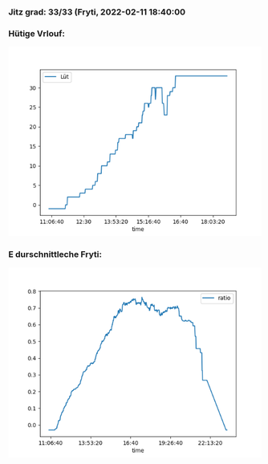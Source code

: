 ### Jitz grad: 33/33 (Fryti, 2022-02-11 18:40:00

### Hütige Vrlouf:
![Graph](Today.png)

### E durschnittleche Fryti:
![Graph](Fryti.png)
